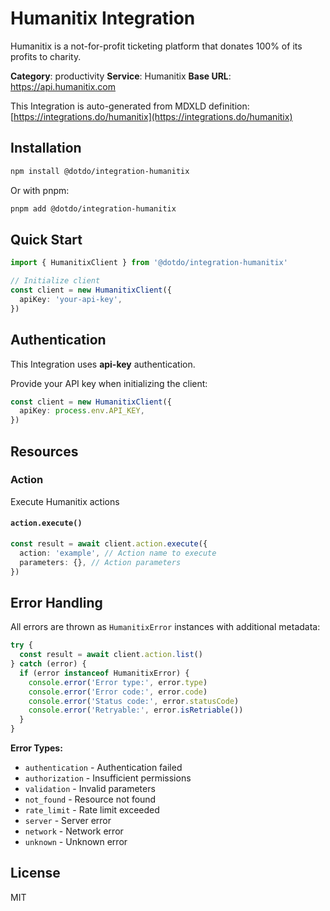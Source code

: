 # Humanitix Integration

Humanitix is a not-for-profit ticketing platform that donates 100% of its profits to charity.

**Category**: productivity
**Service**: Humanitix
**Base URL**: https://api.humanitix.com

This Integration is auto-generated from MDXLD definition: [https://integrations.do/humanitix](https://integrations.do/humanitix)

## Installation

```bash
npm install @dotdo/integration-humanitix
```

Or with pnpm:

```bash
pnpm add @dotdo/integration-humanitix
```

## Quick Start

```typescript
import { HumanitixClient } from '@dotdo/integration-humanitix'

// Initialize client
const client = new HumanitixClient({
  apiKey: 'your-api-key',
})
```

## Authentication

This Integration uses **api-key** authentication.

Provide your API key when initializing the client:

```typescript
const client = new HumanitixClient({
  apiKey: process.env.API_KEY,
})
```

## Resources

### Action

Execute Humanitix actions

#### `action.execute()`

```typescript
const result = await client.action.execute({
  action: 'example', // Action name to execute
  parameters: {}, // Action parameters
})
```

## Error Handling

All errors are thrown as `HumanitixError` instances with additional metadata:

```typescript
try {
  const result = await client.action.list()
} catch (error) {
  if (error instanceof HumanitixError) {
    console.error('Error type:', error.type)
    console.error('Error code:', error.code)
    console.error('Status code:', error.statusCode)
    console.error('Retryable:', error.isRetriable())
  }
}
```

**Error Types:**

- `authentication` - Authentication failed
- `authorization` - Insufficient permissions
- `validation` - Invalid parameters
- `not_found` - Resource not found
- `rate_limit` - Rate limit exceeded
- `server` - Server error
- `network` - Network error
- `unknown` - Unknown error

## License

MIT
